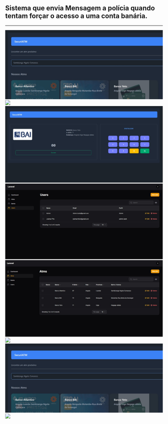 ## Sistema que envia Mensagem a polícia quando tentam forçar o acesso a uma conta banária.
------------------------------------------------------------------------------------------

<img src="https://raw.githubusercontent.com/JosimarGuil/Projecto-ATM-seguro-/4190df30ce736c51fd580d4e075030f0a96db956/27fe775d-c4bd-43f0-a840-2389bb67d93c.jpg">

<img src="[https://raw.githubusercontent.com/JosimarGuil/Projecto-ATM-seguro-/4190df30ce736c51fd580d4e075030f0a96db956/27fe775d-c4bd-43f0-a840-2389bb67d93c.jpg](https://raw.githubusercontent.com/JosimarGuil/Projecto-ATM-seguro-/4190df30ce736c51fd580d4e075030f0a96db956/3ea3b2a2-5606-46ee-b620-3b2f60be2265%20(1).jpg)">

<img src="https://raw.githubusercontent.com/JosimarGuil/Projecto-ATM-seguro-/4190df30ce736c51fd580d4e075030f0a96db956/3ea3b2a2-5606-46ee-b620-3b2f60be2265.jpg">

<img src="https://raw.githubusercontent.com/JosimarGuil/Projecto-ATM-seguro-/4190df30ce736c51fd580d4e075030f0a96db956/70f8aded-f443-45e7-986d-de3bb8a2b8ad.jpg">

<img src="https://raw.githubusercontent.com/JosimarGuil/Projecto-ATM-seguro-/4190df30ce736c51fd580d4e075030f0a96db956/8fce54c5-f8c4-4c1f-839c-8e155e0c32a8.jpg">

<img src="[https://raw.githubusercontent.com/JosimarGuil/Projecto-ATM-seguro-/4190df30ce736c51fd580d4e075030f0a96db956/27fe775d-c4bd-43f0-a840-2389bb67d93c.jpg](https://raw.githubusercontent.com/JosimarGuil/Projecto-ATM-seguro-/4190df30ce736c51fd580d4e075030f0a96db956/abb8e8c7-217b-4883-b9e6-f83ba9c57fb4.jpg)">

<img src="https://raw.githubusercontent.com/JosimarGuil/Projecto-ATM-seguro-/4190df30ce736c51fd580d4e075030f0a96db956/27fe775d-c4bd-43f0-a840-2389bb67d93c.jpg">

<img src="[https://raw.githubusercontent.com/JosimarGuil/Projecto-ATM-seguro-/4190df30ce736c51fd580d4e075030f0a96db956/27fe775d-c4bd-43f0-a840-2389bb67d93c.jpg](https://raw.githubusercontent.com/JosimarGuil/Projecto-ATM-seguro-/4190df30ce736c51fd580d4e075030f0a96db956/ee26ae98-99d6-44f8-968a-57a010a9871b.jpg)">
